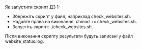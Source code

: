 Як запустити скрипт ДЗ 1:

- Збережіть скрипт у файл, наприклад check_websites.sh.
- Надайте права на виконання: chmod +x check_websites.sh.
- Запустіть скрипт: ./check_websites.sh.
  
Після виконання скрипту результати будуть записані у файл website_status.log.
